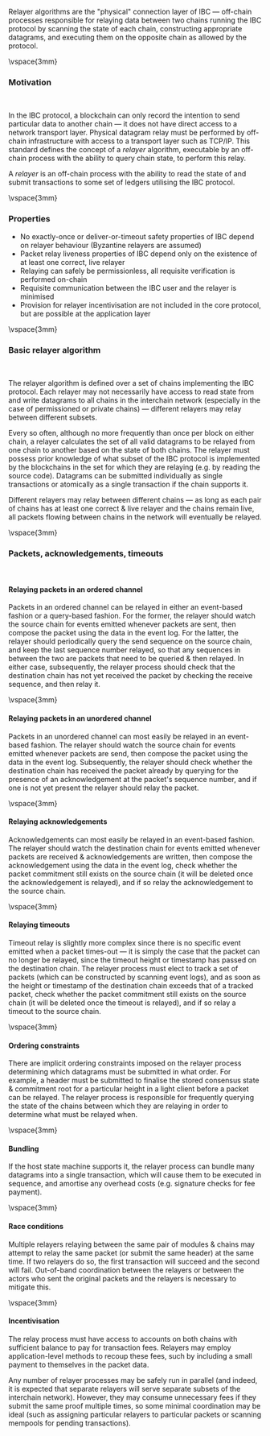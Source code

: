 Relayer algorithms are the "physical" connection layer of IBC — off-chain processes responsible for relaying data between two chains running the IBC protocol by scanning the state of each chain, constructing appropriate datagrams, and executing them on the opposite chain as allowed by the protocol.

\vspace{3mm}

### Motivation

&nbsp;

In the IBC protocol, a blockchain can only record the intention to send particular data to another chain — it does not have direct access to a network transport layer. Physical datagram relay must be performed by off-chain infrastructure with access to a transport layer such as TCP/IP. This standard defines the concept of a *relayer* algorithm, executable by an off-chain process with the ability to query chain state, to perform this relay. 

A *relayer* is an off-chain process with the ability to read the state of and submit transactions to some set of ledgers utilising the IBC protocol.

\vspace{3mm}

### Properties

- No exactly-once or deliver-or-timeout safety properties of IBC depend on relayer behaviour (Byzantine relayers are assumed)
- Packet relay liveness properties of IBC depend only on the existence of at least one correct, live relayer
- Relaying can safely be permissionless, all requisite verification is performed on-chain
- Requisite communication between the IBC user and the relayer is minimised
- Provision for relayer incentivisation are not included in the core protocol, but are possible at the application layer

\vspace{3mm}

### Basic relayer algorithm

&nbsp;

The relayer algorithm is defined over a set of chains implementing the IBC protocol. Each relayer may not necessarily have access to read state from and write datagrams to all chains in the interchain network (especially in the case of permissioned or private chains) — different relayers may relay between different subsets.

Every so often, although no more frequently than once per block on either chain, a relayer calculates the set of all valid datagrams to be relayed from one chain to another based on the state of both chains. The relayer must possess prior knowledge of what subset of the IBC protocol is implemented by the blockchains in the set for which they are relaying (e.g. by reading the source code). Datagrams can be submitted individually as single transactions or atomically as a single transaction if the chain supports it. 

Different relayers may relay between different chains — as long as each pair of chains has at least one correct & live relayer and the chains remain live, all packets flowing between chains in the network will eventually be relayed.

\vspace{3mm}

### Packets, acknowledgements, timeouts

&nbsp;

#### Relaying packets in an ordered channel

Packets in an ordered channel can be relayed in either an event-based fashion or a query-based fashion.
For the former, the relayer should watch the source chain for events emitted whenever packets are sent,
then compose the packet using the data in the event log. For the latter, the relayer should periodically
query the send sequence on the source chain, and keep the last sequence number relayed, so that any sequences
in between the two are packets that need to be queried & then relayed. In either case, subsequently, the relayer process
should check that the destination chain has not yet received the packet by checking the receive sequence, and then relay it.

\vspace{3mm}

#### Relaying packets in an unordered channel

Packets in an unordered channel can most easily be relayed in an event-based fashion.
The relayer should watch the source chain for events emitted whenever packets
are send, then compose the packet using the data in the event log. Subsequently,
the relayer should check whether the destination chain has received the packet
already by querying for the presence of an acknowledgement at the packet's sequence
number, and if one is not yet present the relayer should relay the packet.

\vspace{3mm}

#### Relaying acknowledgements

Acknowledgements can most easily be relayed in an event-based fashion. The relayer should
watch the destination chain for events emitted whenever packets are received & acknowledgements
are written, then compose the acknowledgement using the data in the event log,
check whether the packet commitment still exists on the source chain (it will be
deleted once the acknowledgement is relayed), and if so relay the acknowledgement to
the source chain.

\vspace{3mm}

#### Relaying timeouts

Timeout relay is slightly more complex since there is no specific event emitted when
a packet times-out — it is simply the case that the packet can no longer be relayed,
since the timeout height or timestamp has passed on the destination chain. The relayer
process must elect to track a set of packets (which can be constructed by scanning event logs),
and as soon as the height or timestamp of the destination chain exceeds that of a tracked
packet, check whether the packet commitment still exists on the source chain (it will
be deleted once the timeout is relayed), and if so relay a timeout to the source chain.

\vspace{3mm}

#### Ordering constraints

There are implicit ordering constraints imposed on the relayer process determining which datagrams must be submitted in what order. For example, a header must be submitted to finalise the stored consensus state & commitment root for a particular height in a light client before a packet can be relayed. The relayer process is responsible for frequently querying the state of the chains between which they are relaying in order to determine what must be relayed when.

\vspace{3mm}

#### Bundling

If the host state machine supports it, the relayer process can bundle many datagrams into a single transaction, which will cause them to be executed in sequence, and amortise any overhead costs (e.g. signature checks for fee payment).

\vspace{3mm}

#### Race conditions

Multiple relayers relaying between the same pair of modules & chains may attempt to relay the same packet (or submit the same header) at the same time. If two relayers do so, the first transaction will succeed and the second will fail. Out-of-band coordination between the relayers or between the actors who sent the original packets and the relayers is necessary to mitigate this.

\vspace{3mm}

#### Incentivisation

The relay process must have access to accounts on both chains with sufficient balance to pay for transaction fees. Relayers may employ application-level methods to recoup these fees, such by including a small payment to themselves in the packet data.

Any number of relayer processes may be safely run in parallel (and indeed, it is expected that separate relayers will serve separate subsets of the interchain network). However, they may consume unnecessary fees if they submit the same proof multiple times, so some minimal coordination may be ideal (such as assigning particular relayers to particular packets or scanning mempools for pending transactions).
